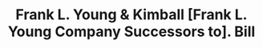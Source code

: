 ---
doi: 10.7916/D89K5P9W
date_other: '1916'
date_other_textual: '1916'
form: printed ephemera
genre:
- Invoices
name:
- Frank L. Young & Kimball [Frank L. Young Company Successors to]
object_in_context_url: https://biggert.cul.columbia.edu/items/view/ave_biggert_00382
subject_hierarchical_geographic:
- Boston, Massachusetts, United States
subject_name:
- Frank L. Young & Kimball [Frank L. Young Company Successors to]
title: Frank L. Young & Kimball [Frank L. Young Company Successors to]. Bill
sort_title: Frank L. Young & Kimball [Frank L. Young Company Successors to]. Bill
call_number: ave_biggert_00382
coordinates:
- 42.35805555555556,-71.06361111111111
pid: ave_biggert_00382
identifiers: ave_biggert_00382
thumbnail: https://derivativo-1.library.columbia.edu/iiif/2/ldpd:344100/full/!256,256/0/native.jpg
permalink: /biggert/ave_biggert_00382/
layout: iiif-image-page
---